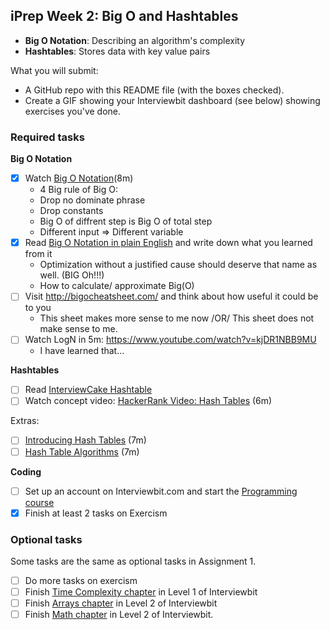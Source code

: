 ## iPrep Week 2: Big O and Hashtables

* **Big O Notation**: Describing an algorithm's complexity
* **Hashtables**: Stores data with key value pairs

What you will submit:
- A GitHub repo with this README file (with the boxes checked).
- Create a GIF showing your Interviewbit dashboard (see below) showing exercises you've done.

### Required tasks

**Big O Notation**

- [x] Watch [Big O Notation](https://www.youtube.com/watch?v=v4cd1O4zkGw)(8m)
  - 4 Big rule of Big O:
   + Drop no dominate phrase
   + Drop constants
   + Big O of diffrent step is Big O of total step
   + Different input => Different variable 
- [x] Read [Big O Notation in plain English](http://stackoverflow.com/questions/487258/what-is-a-plain-english-explanation-of-big-o-notation) and write down what you learned from it
  - Optimization without a justified cause should deserve that name as well. (BIG Oh!!!)
  - How to calculate/ approximate Big(O)
- [ ] Visit http://bigocheatsheet.com/ and think about how useful it could be to you
  - This sheet makes more sense to me now /OR/ This sheet does not make sense to me.
- [ ] Watch LogN in 5m: https://www.youtube.com/watch?v=kjDR1NBB9MU
  - I have learned that...
  
**Hashtables**

- [ ] Read [InterviewCake Hashtable](https://www.interviewcake.com/concept/java/hash-map?)
- [ ] Watch concept video: [HackerRank Video: Hash Tables](https://www.youtube.com/watch?v=shs0KM3wKv8) (6m)

Extras: 
- [ ] [Introducing Hash Tables](https://www.youtube.com/watch?v=MfhjkfocRR0) (7m)
- [ ] [Hash Table Algorithms](https://www.youtube.com/watch?v=Ke_tII6Y0GE) (7m)

**Coding**

- [ ] Set up an account on Interviewbit.com and start the [Programming course](https://www.interviewbit.com/courses/programming/)
- [x] Finish at least 2 tasks on Exercism

### Optional tasks

Some tasks are the same as optional tasks in Assignment 1.

- [ ] Do more tasks on exercism
- [ ] Finish [Time Complexity chapter](https://www.interviewbit.com/courses/programming/topics/time-complexity) in Level 1 of Interviewbit
- [ ] Finish [Arrays chapter]((https://www.interviewbit.com/courses/programming/topics/arrays/)) in Level 2 of Interviewbit
- [ ] Finish [Math chapter](https://www.interviewbit.com/courses/programming/topics/math/) in Level 2 of Interviewbit.

